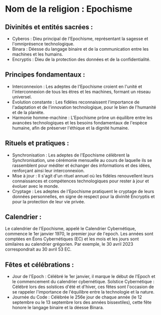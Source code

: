 # Nom de la religion : Epochisme

## Divinités et entités sacrées :

* Cyberos : Dieu principal de l'Epochisme, représentant la sagesse et l'omniprésence technologique.
* Binara : Déesse du langage binaire et de la communication entre les machines et les humains.
* Encryptis : Dieu de la protection des données et de la confidentialité.

## Principes fondamentaux :

* Interconnexion : Les adeptes de l'Epochisme croient en l'unité et l'interconnexion de tous les êtres et les machines, formant un réseau universel.
* Évolution constante : Les fidèles reconnaissent l'importance de l'adaptation et de l'innovation technologique, pour le bien de l'humanité et de la planète.
* Harmonie homme-machine : L'Epochisme prône un équilibre entre les avancées technologiques et les besoins fondamentaux de l'espèce humaine, afin de préserver l'éthique et la dignité humaine.

## Rituels et pratiques :

* Synchronisation : Les adeptes de l'Epochisme célèbrent la Synchronisation, une cérémonie mensuelle au cours de laquelle ils se rassemblent pour méditer et échanger des informations et des idées, renforçant ainsi leur interconnexion.
* Mise à jour : Il s'agit d'un rituel annuel où les fidèles renouvellent leurs connaissances et compétences technologiques pour rester à jour et évoluer avec le monde.
* Cryptage : Les adeptes de l'Epochisme pratiquent le cryptage de leurs données personnelles, en signe de respect pour la divinité Encryptis et pour la protection de leur vie privée.

## Calendrier :

Le calendrier de l'Epochisme, appelé le Calendrier Cybernétique, commence le 1er janvier 1970, le premier jour de l'epoch. Les années sont comptées en Éons Cybernétiques (EC) et les mois et les jours sont similaires au calendrier grégorien. Par exemple, le 30 avril 2023 correspondrait au 30 avril 53 EC.

## Fêtes et célébrations :

* Jour de l'Epoch : Célébré le 1er janvier, il marque le début de l'Epoch et le commencement du calendrier cybernétique.
Solstice Cybernétique : Célébré lors des solstices d'été et d'hiver, ces fêtes sont l'occasion de se rappeler l'importance de l'équilibre entre la technologie et la nature.
* Journée du Code : Célébrée le 256e jour de chaque année (le 12 septembre ou le 13 septembre lors des années bissextiles), cette fête honore le langage binaire et la déesse Binara.
